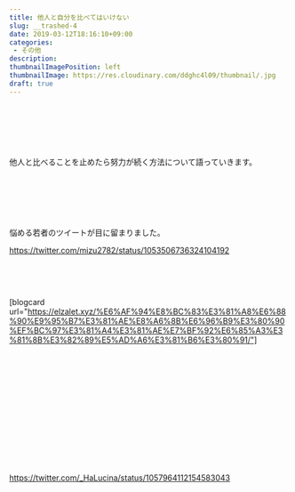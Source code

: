 ```yaml
---
title: 他人と自分を比べてはいけない
slug: __trashed-4
date: 2019-03-12T18:16:10+09:00
categories: 
 - その他
description: 
thumbnailImagePosition: left
thumbnailImage: https://res.cloudinary.com/ddghc4l09/thumbnail/.jpg
draft: true
---
```


<!--more-->

&nbsp;

&nbsp;

&nbsp;

他人と比べることを止めたら努力が続く方法について語っていきます。

&nbsp;

&nbsp;

&nbsp;

悩める若者のツイートが目に留まりました。

https://twitter.com/mizu2782/status/1053506736324104192

&nbsp;

&nbsp;

[blogcard url="https://elzalet.xyz/%E6%AF%94%E8%BC%83%E3%81%A8%E6%88%90%E9%95%B7%E3%81%AE%E8%A6%8B%E6%96%B9%E3%80%90%EF%BC%97%E3%81%A4%E3%81%AE%E7%BF%92%E6%85%A3%E3%81%8B%E3%82%89%E5%AD%A6%E3%81%B6%E3%80%91/"]

&nbsp;

&nbsp;

&nbsp;

&nbsp;

&nbsp;

&nbsp;

&nbsp;

https://twitter.com/_HaLucina/status/1057964112154583043

&nbsp;

&nbsp;

&nbsp;

&nbsp;
